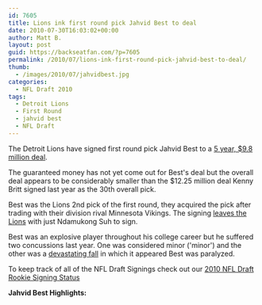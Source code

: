 ```yaml
---
id: 7605
title: Lions ink first round pick Jahvid Best to deal
date: 2010-07-30T16:03:02+00:00
author: Matt B.
layout: post
guid: https://backseatfan.com/?p=7605
permalink: /2010/07/lions-ink-first-round-pick-jahvid-best-to-deal/
thumb:
  - /images/2010/07/jahvidbest.jpg
categories:
  - NFL Draft 2010
tags:
  - Detroit Lions
  - First Round
  - jahvid best
  - NFL Draft
---
```


<div class="entry">
  <p>
    The Detroit Lions have signed first round pick Jahvid Best to a <a href="http://profootballtalk.nbcsports.com/2010/07/30/lions-get-one-of-their-first-rounders-under-contract/">5 year, $9.8 million deal</a>.
  </p>

  <p>
    The guaranteed money has not yet come out for Best's deal but the overall deal appears to be considerably smaller than the $12.25 million deal Kenny Britt signed last year as the 30th overall pick.
  </p>

  <p>
    Best was the Lions 2nd pick of the first round, they acquired the pick after trading with their division rival Minnesota Vikings. The signing <a href="https://backseatfan.com/2010/05/2010-nfl-draft-rookie-signing-status-team-by-team/">leaves the Lions</a> with just Ndamukong Suh to sign.
  </p>

  <p>
    Best was an explosive player throughout his college career but he suffered two concussions last year. One was considered minor ('minor') and the other was a <a href="https://backseatfan.com/2009/11/jahvid-best-suffers-severe-neck-injuryin-california-vs-oregon-state-game-video/">devastating fall</a> in which it appeared Best was paralyzed.
  </p>

  <p>
    To keep track of all of the NFL Draft Signings check out our <a href="https://backseatfan.com/index.php/2010/04/2010-nfl-draft-rookie-signing-status/">2010 NFL Draft Rookie Signing Status</a>
  </p>

  <p>
    <strong>Jahvid Best Highlights:</strong><br />
  </p>
</div>
